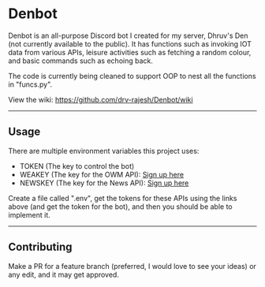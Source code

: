 # Denbot
Denbot is an all-purpose Discord bot I created for my server, Dhruv's Den (not currently available to the public). It has functions such as invoking IOT data from various APIs, leisure activities such as fetching a random colour, and basic commands such as echoing back.

The code is currently being cleaned to support OOP to nest all the functions in "funcs.py".

View the wiki: https://github.com/drv-rajesh/Denbot/wiki

---

## Usage
There are multiple environment variables this project uses:
  - TOKEN (The key to control the bot) 
  - WEAKEY (The key for the OWM API): [Sign up here](https://home.openweathermap.org/users/sign_up)
  - NEWSKEY (The key for the News API): [Sign up here](https://newsapi.org/register)
  
Create a file called ".env", get the tokens for these APIs using the links above (and get the token for the bot), and then you should be able to implement it.

---

## Contributing
Make a PR for a feature branch (preferred, I would love to see your ideas) or any edit, and it may get approved.

